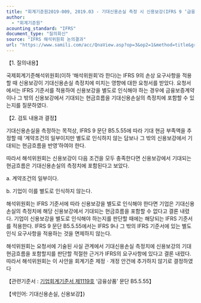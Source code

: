 ```yaml
---
title: "회계기준원2019-009, 2019.03 - 기대신용손실 측정 시 신용보강(IFRS 9 ‘금융상품’)"
author:
  - "회계기준원"
acounting_standard: "IFRS"
document_type: "질의회신"
source: "IFRS 해석위원회 논의결과"
url: "https://www.samili.com/acc/QnaView.asp?op=3&op2=1&method=title&group=2123-15;1&orgcode=2&searchword=&page=6&code=%ED%9A%8C%EA%B3%84%EA%B8%B0%EC%A4%80%EC%9B%902019%2D009%3A20190331"
---
```

【1. 질의내용】

국제회계기준해석위원회(이하 ‘해석위원회’라 한다)는 IFRS 9의 손상 요구사항을 적용할 때 신용보강이 기대신용손실 측정치에 미치는 영향에 대한 요청서를 받았다. 요청서에서는 IFRS 기준서를 적용하여 신용보강을 별도로 인식해야 하는 경우에 금융보증계약이나 그 밖의 신용보강에서 기대되는 현금흐름을 기대신용손실의 측정치에 포함할 수 있는지를 질문하였다.

  

【2. 검토 내용과 결정】

기대신용손실을 측정하는 목적상, IFRS 9 문단 B5.5.55에 따라 기대 현금 부족액을 추정할 때 ‘계약조건의 일부이지만 별도로 인식하지 않는 담보나 그 밖의 신용보강에서 기대되는 현금흐름을 반영’하여야 한다.

따라서 해석위원회는 신용보강이 다음 조건을 모두 충족한다면 신용보강에서 기대되는 현금흐름은 기대신용손실의 측정치에 포함된다고 보았다.

a. 계약조건의 일부이다.

b. 기업이 이를 별도로 인식하지 않는다.

해석위원회는 IFRS 기준서에 따라 신용보강을 별도로 인식해야 한다면 기업은 기대신용손실의 측정치에 해당 신용보강에서 기대되는 현금흐름을 포함할 수 없다고 결론 내렸다. 기업이 신용보강을 별도로 인식해야 하는지를 판단할 때에는 해당되는 IFRS 기준서를 적용한다. IFRS 9 문단 B5.5.55에서는 IFRS 9나 그 밖의 IFRS 기준서에 있는 별도 인식 요구사항을 적용하는 것을 면제하지 않는다.

해석위원회는 요청서에 기술된 사실 관계에서 기대신용손실 측정치에 신용보강의 기대 현금흐름을 포함할지를 판단할 적절한 근거가 IFRS의 요구사항에 있다고 결론 내렸다. 따라서 해석위원회는 이 사안을 회계기준 제정ㆍ개정 안건에 추가하지 않기로 결정하였다

  

【관련기준서 : [기업회계기준서 제1119호](https://www.samili.com/acc/) ‘금융상품’ 문단 B5.5.55】

【색인어: 기대신용손실, 신용보강】}